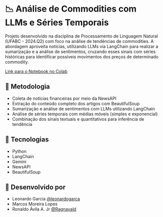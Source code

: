 # 📉 Análise de Commodities com LLMs e Séries Temporais

Projeto desenvolvido na disciplina de Processamento de Linguagem Natural (UFABC - 2024.Q2) com foco na análise de tendências de commodities. A abordagem aproveita notícias, utilizando LLMs via LangChain para realizar a sumarização e a análise de sentimentos, cruzando esses sinais com séries históricas para identificar possíveis movimentos dos preços de determinado commodity.


[Link para o Notebook no Colab](https://colab.research.google.com/drive/1bPe4GSJunPaUDU2LJfEtbymimWOM2Bp6?usp=sharing)


## 🚀 Metodologia

- Coleta de notícias financeiras por meio da NewsAPI
- Extração do conteúdo completo dos artigos com BeautifulSoup
- Sumarização e análise de sentimentos com LLMs utilizando LangChain
- Análise de séries temporais com médias móveis (simples e exponencial)
- Combinação dos sinais textuais e quantitativos para inferência de tendência

## 🔧 Tecnologias

- Python  
- LangChain
- Gemini 
- NewsAPI  
- BeautifulSoup

## 📑 Desenvolvido por
- Leonardo Garcia [@leonardogarca](https://github.com/leonardogarca)
- Marcos Moreira Lopes
- Ronaldo Ávila A. Jr [@Ragnavald](https://github.com/Ragnavald)
